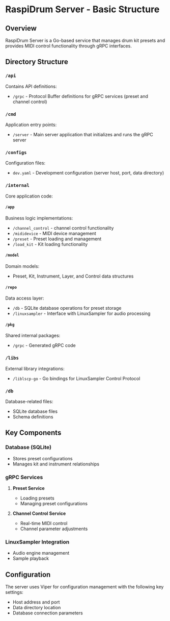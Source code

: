 # RaspiDrum Server - Basic Structure

## Overview
RaspiDrum Server is a Go-based service that manages drum kit presets and provides MIDI control functionality through gRPC interfaces.

## Directory Structure

### `/api`
Contains API definitions:
- `/grpc` - Protocol Buffer definitions for gRPC services (preset and channel control)

### `/cmd`
Application entry points:
- `/server` - Main server application that initializes and runs the gRPC server

### `/configs`
Configuration files:
- `dev.yaml` - Development configuration (server host, port, data directory)

### `/internal`
Core application code:

#### `/app`
Business logic implementations:
- `/channel_control` - channel control functionality
- `/mididevice` - MIDI device management
- `/preset` - Preset loading and management
- `/load_kit` - Kit loading functionality

#### `/model`
Domain models:
- Preset, Kit, Instrument, Layer, and Control data structures

#### `/repo`
Data access layer:
- `/db` - SQLite database operations for preset storage
- `/linuxsampler` - Interface with LinuxSampler for audio processing

#### `/pkg`
Shared internal packages:
- `/grpc` - Generated gRPC code

### `/libs`
External library integrations:
- `/liblscp-go` - Go bindings for LinuxSampler Control Protocol

### `/db`
Database-related files:
- SQLite database files
- Schema definitions

## Key Components

### Database (SQLite)
- Stores preset configurations
- Manages kit and instrument relationships

### gRPC Services
1. **Preset Service**
   - Loading presets
   - Managing preset configurations

2. **Channel Control Service**
   - Real-time MIDI control
   - Channel parameter adjustments

### LinuxSampler Integration
- Audio engine management
- Sample playback

## Configuration
The server uses Viper for configuration management with the following key settings:
- Host address and port
- Data directory location
- Database connection parameters 